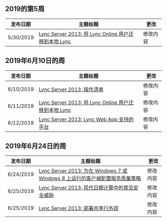 <!-- This file is generated automatically each week. Changes made to this file will be overwritten.-->




## <a name="week-of-may-27-2019"></a>2019的第5周


| 发布日期 |主题标题 | 更改 |
|------|------------|--------|
| 5/30/2019 | [Lync Server 2013: 将 Lync Online 用户迁移到本地 Lync](/LyncServer/lync-server-2013-migrating-lync-online-users-to-lync-on-premises) | 修改内容 |


## <a name="week-of-june-10-2019"></a>2019年6月10日的周


| 发布日期 |主题标题 | 更改 |
|------|------------|--------|
| 6/10/2019 | [Lync Server 2013: 操作清单](/LyncServer/lync-server-2013-operations-checklists) | 修改内容 |
| 6/11/2019 | [Lync Server 2013: 将 Lync Online 用户迁移到本地 Lync](/LyncServer/lync-server-2013-migrating-lync-online-users-to-lync-on-premises) | 修改内容 |
| 6/12/2019 | [Lync Server 2013: Lync Web App 支持的平台](/LyncServer/lync-server-2013-lync-web-app-supported-platforms) | 修改内容 |


## <a name="week-of-june-24-2019"></a>2019年6月24日的周


| 发布日期 |主题标题 | 更改 |
|------|------------|--------|
| 6/24/2019 | [Lync Server 2013: 为在 Windows 7 或 Windows 8 上运行的客户端配置服务质量策略](/LyncServer/lync-server-2013-configuring-quality-of-service-policies-for-clients-running-on-windows-7-or-windows-8) | 修改内容 |
| 6/25/2019 | [Lync Server 2013: 现代日期计算中的常见安全威胁](/LyncServer/lync-server-2013-common-security-threats-in-modern-day-computing) | 修改内容 |
| 6/25/2019 | [Lync Server 2013: 部署共享行外观](/LyncServer/lync-server-2013-deploy-shared-line-appearance) | 修改内容 |
